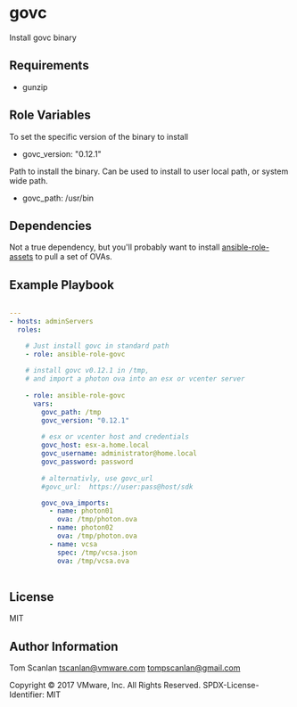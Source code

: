 govc
=========

Install govc binary

Requirements
------------

- gunzip

Role Variables
--------------

To set the specific version of the binary to install
- govc\_version: "0.12.1"

Path to install the binary.  Can be used to install to user local path, or system wide path.
- govc\_path: /usr/bin

Dependencies
------------

Not a true dependency, but you'll probably want to install [ansible-role-assets](../ansible-role-assets)
to pull a set of OVAs.


Example Playbook
----------------

```yaml

---
- hosts: adminServers
  roles:

    # Just install govc in standard path
    - role: ansible-role-govc
    
    # install govc v0.12.1 in /tmp,
    # and import a photon ova into an esx or vcenter server
    
    - role: ansible-role-govc
      vars:
        govc_path: /tmp
        govc_version: "0.12.1"
        
        # esx or vcenter host and credentials
        govc_host: esx-a.home.local
        govc_username: administrator@home.local
        govc_password: password
        
        # alternativly, use govc_url        
        #govc_url:  https://user:pass@host/sdk

        govc_ova_imports:
          - name: photon01
            ova: /tmp/photon.ova
          - name: photon02
            ova: /tmp/photon.ova
          - name: vcsa
            spec: /tmp/vcsa.json
            ova: /tmp/vcsa.ova
            

```

License
-------

MIT

Author Information
------------------

Tom Scanlan
tscanlan@vmware.com
tompscanlan@gmail.com

Copyright © 2017 VMware, Inc. All Rights Reserved.
SPDX-License-Identifier: MIT
